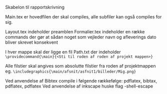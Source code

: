 Skabelon til rapportskrivning

Main.tex er hovedfilen der skal compiles, alle subfiler kan også compiles for sig.

Layout.tex indeholder preamblen
Formalier.tex indeholder en række commands der gør at sådan noget som vejleder navn og afleverings dato bliver skrevet konsekvent

I hver mappe skal der ligge en fil Path.txt der indeholder `\providecommand{\main}{<Sti til roden af roden af projekt mappen>}`

Alle filstier skal angives som absolutte filstier fra roden af projektmappen eg. `\includegraphics{\main/afsnit/asfnit1/billeder/Mig.png}`

Ved anvendelse af Bibtex compile i følgende rækkefølge: pdflatex, bibtax, pdflatex, pdflatex
Ved anvendelse af inkscape huske flag -shell-escape

